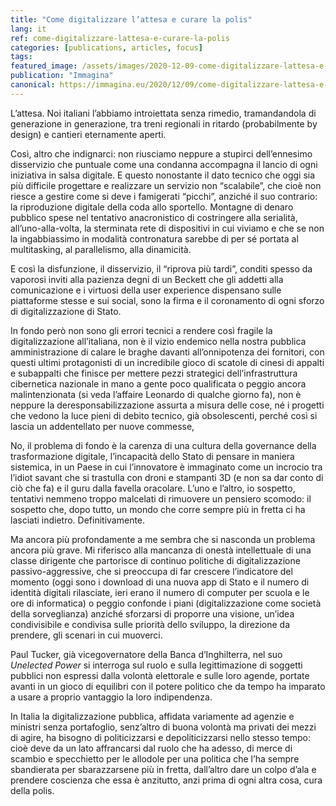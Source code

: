 ```yaml
---
title: "Come digitalizzare l’attesa e curare la polis"
lang: it
ref: come-digitalizzare-lattesa-e-curare-la-polis
categories: [publications, articles, focus]
tags:
featured_image: /assets/images/2020-12-09-come-digitalizzare-lattesa-e-curare-la-polis.jpg
publication: "Immagina"
canonical: https://immagina.eu/2020/12/09/come-digitalizzare-lattesa-e-curare-la-polis/
---
```


L’attesa. Noi italiani l’abbiamo introiettata senza rimedio, tramandandola di generazione in generazione, tra treni regionali in ritardo (probabilmente by design) e cantieri eternamente aperti.

Così, altro che indignarci: non riusciamo neppure a stupirci dell’ennesimo disservizio che puntuale come una condanna accompagna il lancio di ogni iniziativa in salsa digitale. E questo nonostante il dato tecnico che oggi sia più difficile progettare e realizzare un servizio non “scalabile”, che cioè non riesce a gestire come si deve i famigerati “picchi”, anziché il suo contrario: la riproduzione digitale della coda allo sportello. Montagne di denaro pubblico spese nel tentativo anacronistico di costringere alla serialità, all’uno-alla-volta, la sterminata rete di dispositivi in cui viviamo e che se non la ingabbiassimo in modalità contronatura sarebbe di per sé portata al multitasking, al parallelismo, alla dinamicità.

E così la disfunzione, il disservizio, il “riprova più tardi”, conditi spesso da vaporosi inviti alla pazienza degni di un Beckett che gli addetti alla comunicazione e i virtuosi della user experience dispensano sulle piattaforme stesse e sui social, sono la firma e il coronamento di ogni sforzo di digitalizzazione di Stato.

In fondo però non sono gli errori tecnici a rendere così fragile la digitalizzazione all’italiana, non è il vizio endemico nella nostra pubblica amministrazione di calare le braghe davanti all’onnipotenza dei fornitori, con questi ultimi protagonisti di un incredibile gioco di scatole di cinesi di appalti e subappalti che finisce per mettere pezzi strategici dell’infrastruttura cibernetica nazionale in mano a gente poco qualificata o peggio ancora malintenzionata (si veda l’affaire Leonardo di qualche giorno fa), non è neppure la deresponsabilizzazione assurta a misura delle cose, né i progetti che vedono la luce pieni di debito tecnico, già obsolescenti, perché così si lascia un addentellato per nuove commesse,

No, il problema di fondo è la carenza di una cultura della governance della trasformazione digitale, l’incapacità dello Stato di pensare in maniera sistemica, in un Paese in cui l’innovatore è immaginato come un incrocio tra l’idiot savant che si trastulla con droni e stampanti 3D (e non sa dar conto di ciò che fa) e il guru dalla favella oracolare. L’uno e l’altro, io sospetto, tentativi nemmeno troppo malcelati di rimuovere un pensiero scomodo: il sospetto che, dopo tutto, un mondo che corre sempre più in fretta ci ha lasciati indietro. Definitivamente.

Ma ancora più profondamente a me sembra che si nasconda un problema ancora più grave. Mi riferisco alla mancanza di onestà intellettuale di una classe dirigente che partorisce di continuo politiche di digitalizzazione passivo-aggressive, che si preoccupa di far crescere l’indicatore del momento (oggi sono i download di una nuova app di Stato e il numero di identità digitali rilasciate, ieri erano il numero di computer per scuola e le ore di informatica) o peggio confonde i piani (digitalizzazione come società della sorveglianza) anziché sforzarsi di proporre una visione, un’idea condivisibile e condivisa sulle priorità dello sviluppo, la direzione da prendere, gli scenari in cui muoverci.

Paul Tucker, già vicegovernatore della Banca d’Inghilterra, nel suo *Unelected Power* si interroga sul ruolo e sulla legittimazione di soggetti pubblici non espressi dalla volontà elettorale e sulle loro agende, portate avanti in un gioco di equilibri con il potere politico che da tempo ha imparato a usare a proprio vantaggio la loro indipendenza.

In Italia la digitalizzazione pubblica, affidata variamente ad agenzie e ministri senza portafoglio, senz’altro di buona volontà ma privati dei mezzi di agire, ha bisogno di politicizzarsi e depoliticizzarsi nello stesso tempo: cioè deve da un lato affrancarsi dal ruolo che ha adesso, di merce di scambio e specchietto per le allodole per una politica che l’ha sempre sbandierata per sbarazzarsene più in fretta, dall’altro dare un colpo d’ala e prendere coscienza che essa è anzitutto, anzi prima di ogni altra cosa, cura della polis.
